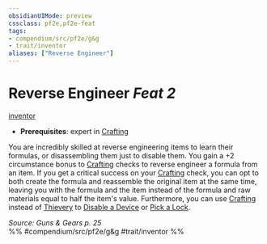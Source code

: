 ```yaml
---
obsidianUIMode: preview
cssclass: pf2e,pf2e-feat
tags:
- compendium/src/pf2e/g&g
- trait/inventor
aliases: ["Reverse Engineer"]
---
```

# Reverse Engineer  *Feat 2*  
[inventor](/rules/traits/inventor-g-g.md)  

- **Prerequisites**: expert in [Crafting](/compendium/skills.md#Crafting)

You are incredibly skilled at reverse engineering items to learn their formulas, or disassembling them just to disable them. You gain a +2 circumstance bonus to [Crafting](/compendium/skills.md#Crafting) checks to reverse engineer a formula from an item. If you get a critical success on your [Crafting](/compendium/skills.md#Crafting) check, you can opt to both create the formula and reassemble the original item at the same time, leaving you with the formula and the item instead of the formula and raw materials equal to half the item's value. Furthermore, you can use [Crafting](/compendium/skills.md#Crafting) instead of [Thievery](/compendium/skills.md#Thievery) to [Disable a Device](/rules/actions/disable-a-device.md) or [Pick a Lock](/rules/actions/pick-a-lock.md).

*Source: Guns & Gears p. 25*  
%% #compendium/src/pf2e/g&g #trait/inventor %%
